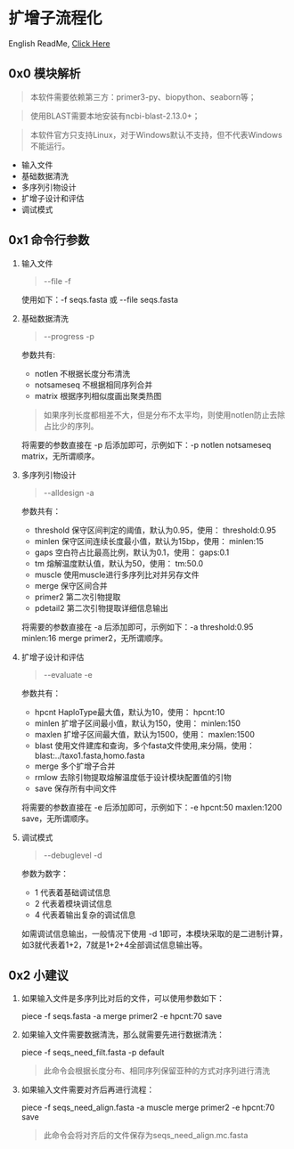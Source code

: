 # 扩增子流程化
English ReadMe, [Click Here](README_EN.md)
## 0x0 模块解析
> 本软件需要依赖第三方：primer3-py、biopython、seaborn等；

> 使用BLAST需要本地安装有ncbi-blast-2.13.0+；

> 本软件官方只支持Linux，对于Windows默认不支持，但不代表Windows不能运行。
+ 输入文件
+ 基础数据清洗
+ 多序列引物设计
+ 扩增子设计和评估
+ 调试模式

## 0x1 命令行参数
1. 输入文件
   > --file -f

    使用如下：-f seqs.fasta 或 --file seqs.fasta

2. 基础数据清洗
   > --progress -p

    参数共有:
    + notlen 不根据长度分布清洗
    + notsameseq 不根据相同序列合并
    + matrix 根据序列相似度画出聚类热图

    >如果序列长度都相差不大，但是分布不太平均，则使用notlen防止去除占比少的序列。

    将需要的参数直接在 -p 后添加即可，示例如下：-p notlen notsameseq matrix，无所谓顺序。

3. 多序列引物设计
   >--alldesign -a

    参数共有：
    + threshold 保守区间判定的阈值，默认为0.95，使用： threshold:0.95
    + minlen 保守区间连续长度最小值，默认为15bp，使用： minlen:15
    + gaps 空白符占比最高比例，默认为0.1，使用： gaps:0.1
    + tm 熔解温度默认值，默认为50，使用： tm:50.0
    + muscle 使用muscle进行多序列比对并另存文件
    + merge 保守区间合并
    + primer2 第二次引物提取
    + pdetail2 第二次引物提取详细信息输出

    将需要的参数直接在 -a 后添加即可，示例如下：-a threshold:0.95 minlen:16 merge primer2，无所谓顺序。

4. 扩增子设计和评估
   > --evaluate -e

    参数共有：
    + hpcnt HaploType最大值，默认为10，使用： hpcnt:10
    + minlen 扩增子区间最小值，默认为150，使用： minlen:150
    + maxlen 扩增子区间最大值，默认为1500，使用： maxlen:1500
    + blast 使用文件建库和查询，多个fasta文件使用,来分隔，使用： blast:../taxo1.fasta,homo.fasta
    + merge 多个扩增子合并
    + rmlow 去除引物提取熔解温度低于设计模块配置值的引物
    + save 保存所有中间文件

    将需要的参数直接在 -e 后添加即可，示例如下：-e hpcnt:50 maxlen:1200 save，无所谓顺序。

5. 调试模式
   > --debuglevel -d

    参数为数字：
    + 1 代表着基础调试信息
    + 2 代表着模块调试信息
    + 4 代表着输出复杂的调试信息

    如需调试信息输出，一般情况下使用 -d 1即可，本模块采取的是二进制计算，如3就代表着1+2，7就是1+2+4全部调试信息输出等。

## 0x2 小建议
1. 如果输入文件是多序列比对后的文件，可以使用参数如下：

    piece -f seqs.fasta -a merge primer2 -e hpcnt:70 save

2. 如果输入文件需要数据清洗，那么就需要先进行数据清洗：

    piece -f seqs_need_filt.fasta -p default
    > 此命令会根据长度分布、相同序列保留亚种的方式对序列进行清洗

3. 如果输入文件需要对齐后再进行流程：

    piece -f seqs_need_align.fasta -a muscle merge primer2 -e hpcnt:70 save
    > 此命令会将对齐后的文件保存为seqs_need_align.mc.fasta